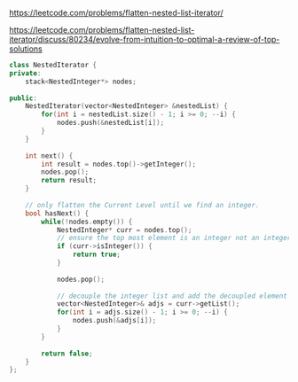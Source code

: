 https://leetcode.com/problems/flatten-nested-list-iterator/


https://leetcode.com/problems/flatten-nested-list-iterator/discuss/80234/evolve-from-intuition-to-optimal-a-review-of-top-solutions


``` cpp
class NestedIterator {
private:
    stack<NestedInteger*> nodes;
    
public:
    NestedIterator(vector<NestedInteger> &nestedList) {
        for(int i = nestedList.size() - 1; i >= 0; --i) {
            nodes.push(&nestedList[i]);
        }
    }
    
    int next() {
        int result = nodes.top()->getInteger();
        nodes.pop();
        return result;
    }
    
    // only flatten the Current Level until we find an integer. 
    bool hasNext() {
        while(!nodes.empty()) {
            NestedInteger* curr = nodes.top();
            // ensure the top most element is an integer not an integer list
            if (curr->isInteger()) {
                return true;
            }
            
            nodes.pop();
            
            // decouple the integer list and add the decoupled element back to stack
            vector<NestedInteger>& adjs = curr->getList();
            for(int i = adjs.size() - 1; i >= 0; --i) {
                nodes.push(&adjs[i]);
            }
        }
        
        return false;
    }
};
